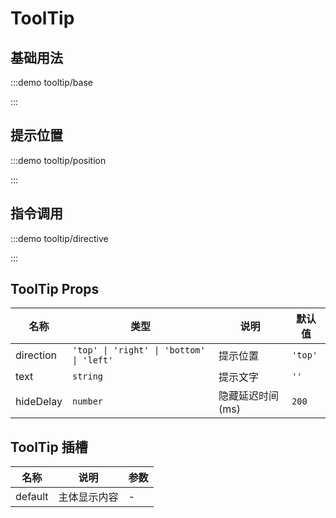 <script>
if (!import.meta.env.SSR) {
    document.body.classList.add('vp-raw')
}
</script>

# ToolTip

## 基础用法

:::demo tooltip/base

:::

## 提示位置

:::demo tooltip/position

:::

## 指令调用

:::demo tooltip/directive

:::

## ToolTip Props

| 名称      | 类型                                     | 说明             | 默认值  |
| --------- | ---------------------------------------- | ---------------- | ------- |
| direction | `'top' \| 'right' \| 'bottom' \| 'left'` | 提示位置         | `'top'` |
| text      | `string`                                 | 提示文字         | `''`    |
| hideDelay | `number`                                 | 隐藏延迟时间(ms) | `200`   |

## ToolTip 插槽

| 名称    | 说明         | 参数 |
| ------- | ------------ | ---- |
| default | 主体显示内容 | -    |
